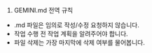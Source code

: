 1. GEMINI.md 전역 규칙
  * .md 파일은 임의로 작성/수정 요청하지 않습니다.
  * 작업 수행 전 작업 계획을 알려주어야 합니다. 
  * 파일 삭제는 가장 마지막에 삭제 여부를 물어봅니다. 